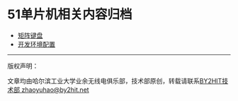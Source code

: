# 51单片机相关内容归档

* [矩阵键盘](/C51MCU/C51MCU_矩阵键盘.md)
* [开发环境配置](/C51MCU/C51MCU_开发环境配置.md)
----
版权声明：

文章均由哈尔滨工业大学业余无线电俱乐部，技术部原创，转载请联系[BY2HIT技术部 zhaoyuhao@by2hit.net](zhaoyuhao@by2hit.net)